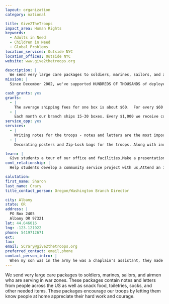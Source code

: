 ```yaml
---
layout: organization
category: national

title: Give2TheTroops
impact_area: Human Rights
keywords: 
  - Adults in Need
  - Children in Need
  - Global Problems
location_services: Outside NYC
location_offices: Outside NYC
website: www.give2thetroops.org

description: |
  We send very large care packages to soldiers, marines, sailors, and airmen who are serving in war zones. These packages contain notes and letters from people across the US as well as snack food, toiletries, socks, and other needed items. These packages encourage our troops by letting them know people at home appreciate their hard work and courage.
mission: |
  Since December 2002, we've supported HUNDREDS OF THOUSANDS of deployed U.S. troops with loving care packages and letters from all over the nation. This was made possible only with the help of tens of thousands of generous and patriotic friends in the U.S. and abroad. This is the least we can do to show our troops how much we care about them. Our troops need to know that we support and appreciate the sacrifices they make for us, our families, and our future. This is about giving back to those who give all

cash_grants: yes
grants: 
  - |
    The average shipping fees for one box is about $60.  For every $60 we receive, we can ship one, 50-65 pound, box. Each box serves 20-50 troops.
  - |
    Each month our branch ships 15-30 boxes. Every $1,000 we receive covers 1/2 to 1/3 of our monthly shipping costs.
service_opp: yes
services: 
  - |
    Writing notes for the troops - notes and letters are the most important item we send in our care packages. Long after the snacks are eaten and the toiletries used up, our troops still read the letters they receive. They especially enjoy letters from children.
  - |
    Decorating posters and Zip-Lock bags for the troops. Along with individual letters troops enjoy posters decorated and signed by children. Gallon and quart size freezer bags, decorated with Sharpie pens, are another item we send to the troops. Troops enjoy these bags to keep food and other items clean from sand, etc...bags decorated and written with words of encouragement also brighten their day.

learn: |
  Give students a tour of our office and facilities,Make a presentation about our organization,Speak over the phone about our work
cont_relationship: |
  Help students develop a community service project with us,Attend an in-school Check Award Assembly if we receive a grant,Help students tell local newspapers and media about their grant and/or project with us,Educate the school by leading a workshop,Collect pennies during the Penny Harvest next fall

salutation: 
first_name: Sharon
last_name: Crary
title_contact_person: Oregon/Washington Branch Director

city: Albany
state: OR
address: |
  PO Box 2405  
  Albany OR 97321
lat: 44.646016
lng: -123.121922
phone: 5419712671
ext: 
fax: 
email: SCrary@give2thetroops.org
preferred_contact: email,phone
contact_person_intro: |
  When my son was in the army he was a chaplain's assistant, they made a special request for his unit; that is when I learned about Give2TheTroops. Now almost eight years later I'm working to send care packages the sons and daughters who are still serving and working in dangerous places around the world. Our founder and president, Andi Grant Edwards, told me about your organization and suggested I contact you, our branch has received funds from penny drives from schools in the states of Oregon, Washington, and California.
---
```

We send very large care packages to soldiers, marines, sailors, and airmen who are serving in war zones. These packages contain notes and letters from people across the US as well as snack food, toiletries, socks, and other needed items. These packages encourage our troops by letting them know people at home appreciate their hard work and courage.